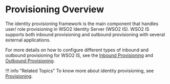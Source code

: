 # Provisioning Overview 

The identity provisioning framework is the main component that handles user/ role provisioning in WSO2 Identity Server (WSO2 IS). WSO2 IS supports both inbound provisioning and outbound provisioning with several external applications. 

For more details on how to configure different types of inbound and outbound provisioning for WSO2 IS, see the [Inbound Provisioning](../../identity-provisioning/inbound-provisioning) and [Outbound Provisioning](../../identity-provisioning/outbound-provisioning).

!!! info "Related Topics"
    To know more about identity provisioning, see [Provisioning](insert-concept).